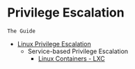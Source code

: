 # Privilege Escalation
`The Guide`

- [Linux Privilege Escalation](/assets/linux-privilege-escalation.md)
  - Service-based Privilege Escalation
    - [Linux Containers - LXC](https://github.com/bericontraster/Scylla/blob/main/assets/linux-privilege-escalation.md#linux-containers---lxc)